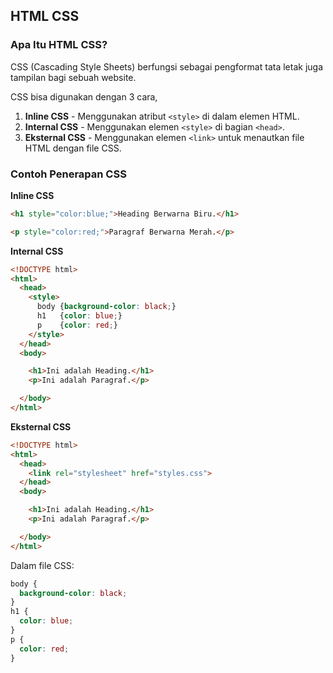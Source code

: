 ## HTML CSS

### Apa Itu HTML CSS?

CSS (Cascading Style Sheets) berfungsi sebagai pengformat tata letak juga tampilan bagi sebuah website.

CSS bisa digunakan dengan 3 cara,

1. **Inline CSS** - Menggunakan atribut `<style>` di dalam elemen HTML.
2. **Internal CSS** - Menggunakan elemen `<style>` di bagian `<head>`.
3. **Eksternal CSS** - Menggunakan elemen `<link>` untuk menautkan file HTML dengan file CSS.

### Contoh Penerapan CSS

**Inline CSS**

```HTML
<h1 style="color:blue;">Heading Berwarna Biru.</h1>

<p style="color:red;">Paragraf Berwarna Merah.</p>
```

**Internal CSS**
```HTML
<!DOCTYPE html>
<html>
  <head>
    <style>
      body {background-color: black;}
      h1   {color: blue;}
      p    {color: red;}
    </style>
  </head>
  <body>

    <h1>Ini adalah Heading.</h1>
    <p>Ini adalah Paragraf.</p>

  </body>
</html>
```

**Eksternal CSS**

```HTML
<!DOCTYPE html>
<html>
  <head>
    <link rel="stylesheet" href="styles.css">
  </head>
  <body>

    <h1>Ini adalah Heading.</h1>
    <p>Ini adalah Paragraf.</p>

  </body>
</html>
```

Dalam file CSS:
```CSS
body {
  background-color: black;
}
h1 {
  color: blue;
}
p {
  color: red;
}
```